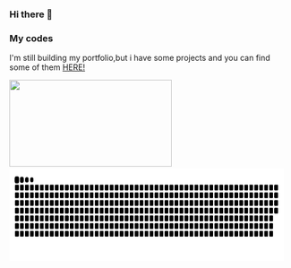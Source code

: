 ### Hi there 👋
### My codes
<p>I'm still building my portfolio,but i have some projects and you can find some of them <a href="https://github.com/iagoln?tab=repositories">HERE!</a> </p>
<div>
  <p>
    <img  width="290" height="155" src="https://github-readme-stats.vercel.app/api?username=carloscrw&show_icons=true&hide_border=false&line_height=20&title_color=b964e7&icon_color=7b787d&show_owner=true&theme=midnight-purple"/>
    <img  width="490" height="165" src="https://raw.githubusercontent.com/carloscrw/carloscrw/output/github-contribution-grid-snake-dark.svg#gh-dark-mode-only"/>
  </p>    
</div>





